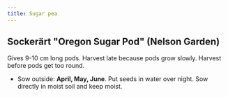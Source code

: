 ```yaml
---
title: Sugar pea
---
```

## Sockerärt "Oregon Sugar Pod" (Nelson Garden)
Gives 9-10 cm long pods. Harvest late because pods grow slowly. Harvest before pods get too round. 
- Sow outside: **April, May, June**. Put seeds in water over night. Sow directly in moist soil and keep moist. 